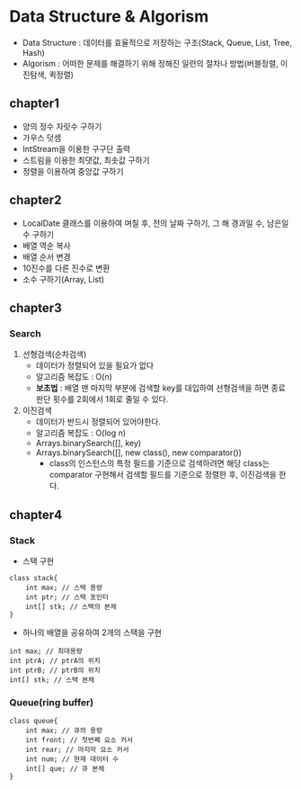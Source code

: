 # Data Structure & Algorism   
* Data Structure : 데이터를 효율적으로 저장하는 구조(Stack, Queue, List, Tree, Hash)      
* Algorism : 어떠한 문제를 해결하기 위해 정해진 일련의 절차나 방법(버블정렬, 이진탐색, 퀵정렬)

## chapter1
* 양의 정수 자릿수 구하기
* 가우스 덧셈
* IntStream을 이용한 구구단 출력
* 스트림을 이용한 최댓값, 최솟값 구하기
* 정렬을 이용하여 중앙값 구하기

## chapter2
* LocalDate 클래스를 이용하여 며칠 후, 전의 날짜 구하기, 그 해 경과일 수, 남은일 수 구하기
* 배열 역순 복사
* 배열 순서 변경
* 10진수를 다른 진수로 변환
* 소수 구하기(Array, List)

## chapter3
### Search   
1. 선형검색(순차검색)   
    - 데이터가 정렬되어 있을 필요가 없다   
    - 알고리즘 복잡도 : O(n)   
    - **보초법** : 배열 맨 마지막 부분에 검색할 key를 대입하여 선형검색을 하면 종료 판단 횟수를 2회에서 1회로 줄일 수 있다.   
2. 이진검색   
    - 데이터가 반드시 정렬되어 있어야한다.      
    - 알고리즘 복잡도 : O(log n)   
    - Arrays.binarySearch([], key)   
    - Arrays.binarySearch([], new class(), new comparator())   
        * class의 인스턴스의 특정 필드를 기준으로 검색하려면 해당 class는 comparator 구현해서 검색할 필드를 기준으로 정렬한 후,
          이진검색을 한다.   

## chapter4
### Stack   
* 스택 구현
```
class stack{
    int max; // 스택 용량
    int ptr; // 스택 포인터
    int[] stk; // 스택의 본체
}
```
* 하나의 배열을 공유하여 2개의 스택을 구현
```
int max; // 최대용량
int ptrA; // ptrA의 위치
int ptrB; // ptrB의 위치
int[] stk; // 스택 본체
```
   
### Queue(ring buffer)   
```
class queue{
    int max; // 큐의 용량
    int front; // 첫번째 요소 커서
    int rear; // 마지막 요소 커서
    int num; // 현재 데이터 수
    int[] que; // 큐 본체
}
```   
